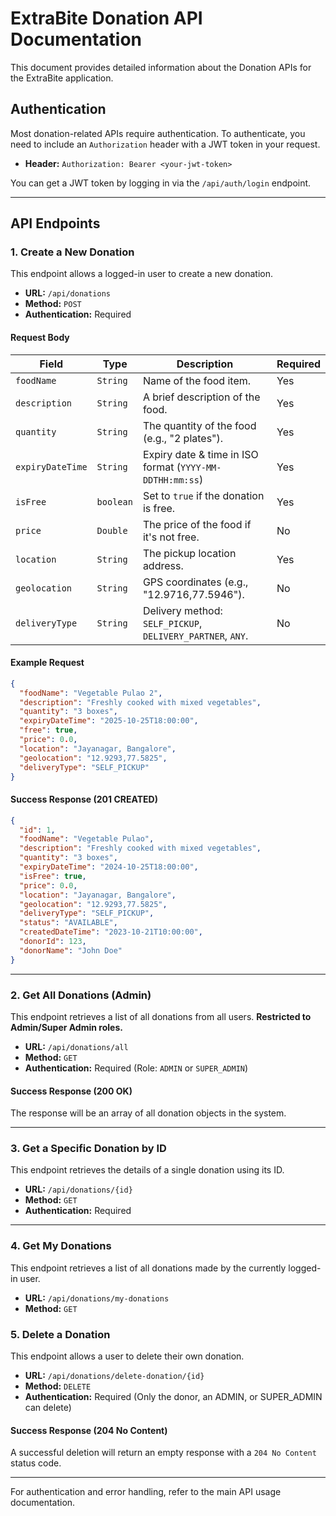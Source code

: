 # ExtraBite Donation API Documentation

This document provides detailed information about the Donation APIs for the ExtraBite application.

## Authentication

Most donation-related APIs require authentication. To authenticate, you need to include an `Authorization` header with a JWT token in your request.

- **Header:** `Authorization: Bearer <your-jwt-token>`

You can get a JWT token by logging in via the `/api/auth/login` endpoint.

---

## API Endpoints

### 1. Create a New Donation

This endpoint allows a logged-in user to create a new donation.

- **URL:** `/api/donations`
- **Method:** `POST`
- **Authentication:** Required

#### Request Body

| Field            | Type      | Description                                                | Required |
| ---------------- | --------- | ---------------------------------------------------------- | -------- |
| `foodName`       | `String`  | Name of the food item.                                     | Yes      |
| `description`    | `String`  | A brief description of the food.                           | Yes      |
| `quantity`       | `String`  | The quantity of the food (e.g., "2 plates").               | Yes      |
| `expiryDateTime` | `String`  | Expiry date & time in ISO format (`YYYY-MM-DDTHH:mm:ss`)   | Yes      |
| `isFree`         | `boolean` | Set to `true` if the donation is free.                     | Yes      |
| `price`          | `Double`  | The price of the food if it's not free.                    | No       |
| `location`       | `String`  | The pickup location address.                               | Yes      |
| `geolocation`    | `String`  | GPS coordinates (e.g., "12.9716,77.5946").                 | No       |
| `deliveryType`   | `String`  | Delivery method: `SELF_PICKUP`, `DELIVERY_PARTNER`, `ANY`. | No       |

#### Example Request

```json
{
  "foodName": "Vegetable Pulao 2",
  "description": "Freshly cooked with mixed vegetables",
  "quantity": "3 boxes",
  "expiryDateTime": "2025-10-25T18:00:00",
  "free": true,
  "price": 0.0,
  "location": "Jayanagar, Bangalore",
  "geolocation": "12.9293,77.5825",
  "deliveryType": "SELF_PICKUP"
}
```

#### Success Response (201 CREATED)

```json
{
  "id": 1,
  "foodName": "Vegetable Pulao",
  "description": "Freshly cooked with mixed vegetables",
  "quantity": "3 boxes",
  "expiryDateTime": "2024-10-25T18:00:00",
  "isFree": true,
  "price": 0.0,
  "location": "Jayanagar, Bangalore",
  "geolocation": "12.9293,77.5825",
  "deliveryType": "SELF_PICKUP",
  "status": "AVAILABLE",
  "createdDateTime": "2023-10-21T10:00:00",
  "donorId": 123,
  "donorName": "John Doe"
}
```

---

### 2. Get All Donations (Admin)

This endpoint retrieves a list of all donations from all users. **Restricted to Admin/Super Admin roles.**

- **URL:** `/api/donations/all`
- **Method:** `GET`
- **Authentication:** Required (Role: `ADMIN` or `SUPER_ADMIN`)

#### Success Response (200 OK)

The response will be an array of all donation objects in the system.

---

### 3. Get a Specific Donation by ID

This endpoint retrieves the details of a single donation using its ID.

- **URL:** `/api/donations/{id}`
- **Method:** `GET`
- **Authentication:** Required

---

### 4. Get My Donations

This endpoint retrieves a list of all donations made by the currently logged-in user.

- **URL:** `/api/donations/my-donations`
- **Method:** `GET`

### 5. Delete a Donation

This endpoint allows a user to delete their own donation.

- **URL:** `/api/donations/delete-donation/{id}`
- **Method:** `DELETE`
- **Authentication:** Required (Only the donor, an ADMIN, or SUPER_ADMIN can delete)

#### Success Response (204 No Content)

A successful deletion will return an empty response with a `204 No Content` status code.

---

For authentication and error handling, refer to the main API usage documentation.
